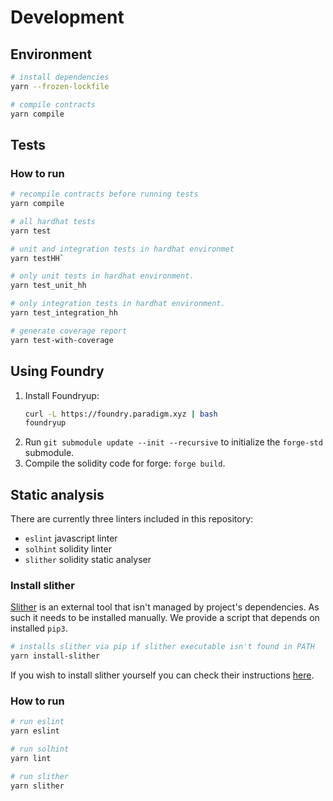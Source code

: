 # Development

## Environment

```bash
# install dependencies
yarn --frozen-lockfile

# compile contracts
yarn compile
```

## Tests

<!-- add paragraph about hardhat and foundry tests after they are setup -->

### How to run

```bash
# recompile contracts before running tests
yarn compile

# all hardhat tests
yarn test

# unit and integration tests in hardhat environmet
yarn testHH`

# only unit tests in hardhat environment.
yarn test_unit_hh

# only integration tests in hardhat environment.
yarn test_integration_hh

# generate coverage report
yarn test-with-coverage
```

## Using Foundry

1. Install Foundryup:
   ```bash
   curl -L https://foundry.paradigm.xyz | bash
   foundryup
   ```
2. Run `git submodule update --init --recursive` to initialize the `forge-std` submodule.
3. Compile the solidity code for forge: `forge build`.

## Static analysis

There are currently three linters included in this repository:

- `eslint` javascript linter
- `solhint` solidity linter
- `slither` solidity static analyser

### Install slither

[Slither](https://github.com/crytic/slither) is an external tool that isn't managed by project's dependencies. As such it needs to be installed manually. We provide a script that depends on installed `pip3`.

```bash
# installs slither via pip if slither executable isn't found in PATH
yarn install-slither
```

If you wish to install slither yourself you can check their instructions [here](https://github.com/crytic/slither?tab=readme-ov-file#how-to-install).

### How to run

```bash
# run eslint
yarn eslint

# run solhint
yarn lint

# run slither
yarn slither
```

<!---->
<!-- ## Docker -->
<!---->
<!-- Basic [`Dockerfile`](./Dockerfile) is provided. It installs dependencies and compiles the contracts. All the tooling can be run through docker.  -->
<!---->
<!-- ```bash -->
<!-- # build the image and tag it with local/fasset -->
<!-- docker build -t local/fasset . -->
<!---->
<!-- # run tests -->
<!-- docker run --rm local/fasset yarn test -->
<!-- ``` -->
